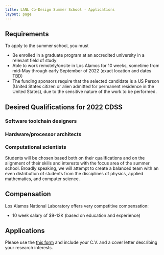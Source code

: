 ```yaml
---
title: LANL Co-Design Summer School - Applications
layout: page
---
```


## Requirements

To apply to the summer school, you must

- Be enrolled in a graduate program at an accredited university in a relevant field of study
- Able to work remotely/onsite in Los Alamos for 10 weeks, sometime from mid-May through early September of 2022 (exact location and dates TBD)
- The funding sponsors require that the selected candidate is a US Person (United States citizen or alien admitted for permanent residence in the United States), due to the sensitive nature of the work to be performed.

## Desired Qualifications for 2022 CDSS

### Software toolchain designers
### Hardware/processor architects
### Computational scientists


Students will be chosen based both on their qualifications and on the alignment of their skills and interests with the focus area of the summer school.  Broadly speaking, we will attempt to create a balanced team with an even distribution of students from the disciplines of physics, applied mathematics, and computer science.

## Compensation

Los Alamos National Laboratory offers very competitive compensation:

* 10 week salary of $9-12K (based on education and experience)

## Applications

Please use the [this form](https://forms.gle/knoJgyPegBHDxKJ97) and include your C.V. and a cover letter describing your research interests.